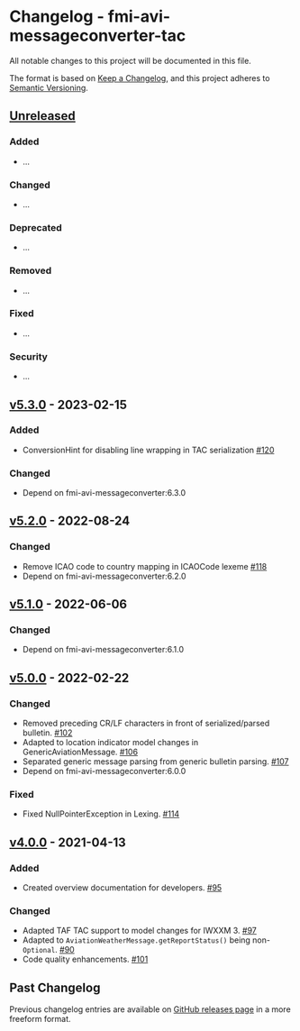 # Changelog - fmi-avi-messageconverter-tac

All notable changes to this project will be documented in this file.

The format is based on [Keep a Changelog](https://keepachangelog.com/en/1.0.0/), and this project adheres
to [Semantic Versioning](https://semver.org/spec/v2.0.0.html).

## [Unreleased]

### Added

- ...

### Changed

- ...

### Deprecated

- ...

### Removed

- ...

### Fixed

- ...

### Security

- ...

## [v5.3.0] - 2023-02-15

### Added

- ConversionHint for disabling line wrapping in TAC serialization [#120]

### Changed

- Depend on fmi-avi-messageconverter:6.3.0

## [v5.2.0] - 2022-08-24

### Changed

- Remove ICAO code to country mapping in ICAOCode lexeme [#118]
- Depend on fmi-avi-messageconverter:6.2.0

## [v5.1.0] - 2022-06-06

### Changed

- Depend on fmi-avi-messageconverter:6.1.0

## [v5.0.0] - 2022-02-22

### Changed

- Removed preceding CR/LF characters in front of serialized/parsed bulletin. [#102]
- Adapted to location indicator model changes in GenericAviationMessage. [#106]
- Separated generic message parsing from generic bulletin parsing. [#107]
- Depend on fmi-avi-messageconverter:6.0.0

### Fixed

- Fixed NullPointerException in Lexing. [#114]

## [v4.0.0] - 2021-04-13

### Added

- Created overview documentation for developers. [#95]

### Changed

- Adapted TAF TAC support to model changes for IWXXM 3. [#97]
- Adapted to `AviationWeatherMessage.getReportStatus()` being non-`Optional`. [#90]
- Code quality enhancements. [#101]

## Past Changelog

Previous changelog entries are available
on [GitHub releases page](https://github.com/fmidev/fmi-avi-messageconverter-tac/releases) in a more freeform format.

[Unreleased]: https://github.com/fmidev/fmi-avi-messageconverter-tac/compare/fmi-avi-messageconverter-tac-5.3.0...HEAD

[v5.3.0]: https://github.com/fmidev/fmi-avi-messageconverter-tac/releases/tag/fmi-avi-messageconverter-tac-5.3.0

[v5.2.0]: https://github.com/fmidev/fmi-avi-messageconverter-tac/releases/tag/fmi-avi-messageconverter-tac-5.2.0

[v5.1.0]: https://github.com/fmidev/fmi-avi-messageconverter-tac/releases/tag/fmi-avi-messageconverter-tac-5.1.0

[v5.0.0]: https://github.com/fmidev/fmi-avi-messageconverter-tac/releases/tag/fmi-avi-messageconverter-tac-5.0.0

[v4.0.0]: https://github.com/fmidev/fmi-avi-messageconverter-tac/releases/tag/fmi-avi-messageconverter-tac-4.0.0

[#90]: https://github.com/fmidev/fmi-avi-messageconverter-tac/issues/90

[#95]: https://github.com/fmidev/fmi-avi-messageconverter-tac/issues/95

[#97]: https://github.com/fmidev/fmi-avi-messageconverter-tac/issues/97

[#101]: https://github.com/fmidev/fmi-avi-messageconverter-tac/issues/101

[#102]: https://github.com/fmidev/fmi-avi-messageconverter-tac/issues/102

[#106]: https://github.com/fmidev/fmi-avi-messageconverter-tac/issues/106

[#107]: https://github.com/fmidev/fmi-avi-messageconverter-tac/issues/107

[#114]: https://github.com/fmidev/fmi-avi-messageconverter-tac/pull/114

[#118]: https://github.com/fmidev/fmi-avi-messageconverter-tac/issues/118

[#120]: https://github.com/fmidev/fmi-avi-messageconverter-tac/pull/120
